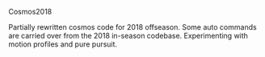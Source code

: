 Cosmos2018

Partially rewritten cosmos code for 2018 offseason. Some auto commands are carried over from the 2018 in-season codebase. Experimenting with motion profiles and pure pursuit.
